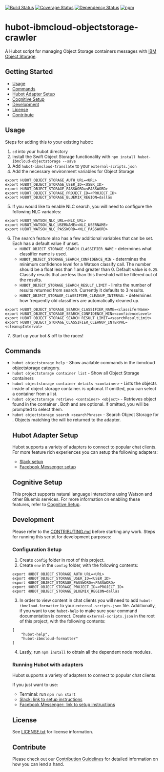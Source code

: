 [![Build Status](https://travis-ci.org/ibm-cloud-solutions/hubot-ibmcloud-objectstorage-crawler.svg?branch=master)](https://travis-ci.org/ibm-cloud-solutions/hubot-ibmcloud-objectstorage-crawler)
[![Coverage Status](https://coveralls.io/repos/github/ibm-cloud-solutions/hubot-ibmcloud-objectstorage-crawler/badge.svg?branch=master)](https://coveralls.io/github/ibm-cloud-solutions/hubot-ibmcloud-objectstorage-crawler?branch=master)
[![Dependency Status](https://dependencyci.com/github/ibm-cloud-solutions/hubot-ibmcloud-objectstorage-crawler/badge)](https://dependencyci.com/github/ibm-cloud-solutions/hubot-ibmcloud-objectstorage-crawler)
[![npm](https://img.shields.io/npm/v/hubot-ibmcloud-objectstorage-crawler.svg?maxAge=2592000)](https://www.npmjs.com/package/hubot-ibmcloud-objectstorage-crawler)

# hubot-ibmcloud-objectstorage-crawler

A Hubot script for managing Object Storage containers messages with [IBM Object Storage](https://console.ng.bluemix.net/catalog/services/object-storage/).

## Getting Started
* [Usage](#usage)
* [Commands](#commands)
* [Hubot Adapter Setup](#hubot-adapter-setup)
* [Cognitive Setup](#cognitive-setup)
* [Development](#development)
* [License](#license)
* [Contribute](#contribute)

## Usage

Steps for adding this to your existing hubot:

1. `cd` into your hubot directory
2. Install the Swift Object Storage functionality with `npm install hubot-ibmcloud-objectstorage --save`
3. Add `hubot-ibmcloud-translate` to your `external-scripts.json`
4. Add the necessary environment variables for Object Storage
```
export HUBOT_OBJECT_STORAGE_AUTH_URL=<URL>
export HUBOT_OBJECT_STORAGE_USER_ID=<USER_ID>
export HUBOT_OBJECT_STORAGE_PASSWORD=<PASSWORD>
export HUBOT_OBJECT_STORAGE_PROJECT_ID=<PROJECT_ID>
export HUBOT_OBJECT_STORAGE_BLUEMIX_REGION=dallas
```
5. If you would like to enable NLC search, you will need to configure the following NLC variables:
```
export HUBOT_WATSON_NLC_URL=<NLC_URL>
export HUBOT_WATSON_NLC_USERNAME=<NLC_USERNAME>
export HUBOT_WATSON_NLC_PASSWORD=<NLC_PASSWORD>
```

6. The search feature also has a few additional variables that can be set.  Each has a default value if unset.
    - `HUBOT_OBJECT_STORAGE_SEARCH_CLASSIFIER_NAME` - determines what classifier name is used.  
    - `HUBOT_OBJECT_STORAGE_SEARCH_CONFIDENCE_MIN` - determines the minimum confidence level for a Watson classify call.  The number should be a float less than 1 and greater than 0.  Default value is `0.25`.  Classify results that are less than this threshold will be filtered out of the results.
    - `HUBOT_OBJECT_STORAGE_SEARCH_RESULT_LIMIT` - limits the number of results returned from search.  Currently it defaults to 3 results.  
    - `HUBOT_OBJECT_STORAGE_CLASSIFIER_CLEANUP_INTERVAL` - determines how frequently old classifiers are automatically cleaned up.

```
export HUBOT_OBJECT_STORAGE_SEARCH_CLASSIFIER_NAME=<classiferName>
export HUBOT_OBJECT_STORAGE_SEARCH_CONFIDENCE_MIN=<confidenceLevel>
export HUBOT_OBJECT_STORAGE_SEARCH_RESULT_LIMIT=<searchResultLimit>
export HUBOT_OBJECT_STORAGE_CLASSIFIER_CLEANUP_INTERVAL=<cleanupInterval>
```

7. Start up your bot & off to the races!

## Commands
- `hubot objectstorage help` - Show available commands in the ibmcloud objectstorage category.
- `hubot objectstorage container list` - Show all Object Storage containers
- `hubot objectstorage container details <container>` - Lists the objects inside of <container> object storage container.  <container> is optional.  If omitted, you can select a container from a list.
- `hubot objectstorage retrieve <container> <object>` - Retrieves <object> object found in the container <container>.  Both <container> and <object> are optional.  If omitted, you will be prompted to select them.
- `hubot objectstorage search <searchPhrase>` - Search Object Storage for <searchPhrase>.  Objects matching the <searchPhrase> will be returned to the adapter.

## Hubot Adapter Setup

Hubot supports a variety of adapters to connect to popular chat clients.  For more feature rich experiences you can setup the following adapters:
- [Slack setup](https://github.com/ibm-cloud-solutions/hubot-ibmcloud-objectstorage-crawler/blob/master/docs/adapters/slack.md)
- [Facebook Messenger setup](https://github.com/ibm-cloud-solutions/hubot-ibmcloud-objectstorage-crawler/blob/master/docs/adapters/facebook.md)

## Cognitive Setup

This project supports natural language interactions using Watson and other Bluemix services.  For more information on enabling these features, refer to [Cognitive Setup](https://github.com/ibm-cloud-solutions/hubot-ibmcloud-nlc/blob/master/docs/cognitiveSetup.md).

## Development

Please refer to the [CONTRIBUTING.md](https://github.com/ibm-cloud-solutions/hubot-ibmcloud-objectstorage-crawler/blob/master/CONTRIBUTING.md) before starting any work.  Steps for running this script for development purposes:

### Configuration Setup

1. Create `config` folder in root of this project.
2. Create `env` in the `config` folder, with the following contents:
```
export HUBOT_OBJECT_STORAGE_AUTH_URL=<URL>
export HUBOT_OBJECT_STORAGE_USER_ID=<USER_ID>
export HUBOT_OBJECT_STORAGE_PASSWORD=<PASSWORD>
export HUBOT_OBJECT_STORAGE_PROJECT_ID=<PROJECT_ID>
export HUBOT_OBJECT_STORAGE_BLUEMIX_REGION=dallas
```
3. In order to view content in chat clients you will need to add `hubot-ibmcloud-formatter` to your `external-scripts.json` file. Additionally, if you want to use `hubot-help` to make sure your command documentation is correct. Create `external-scripts.json` in the root of this project, with the following contents:
```
[
    "hubot-help",
    "hubot-ibmcloud-formatter"
]
```
4. Lastly, run `npm install` to obtain all the dependent node modules.

### Running Hubot with adapters

Hubot supports a variety of adapters to connect to popular chat clients.

If you just want to use:
 - Terminal: run `npm run start`
 - [Slack: link to setup instructions](https://github.com/ibm-cloud-solutions/hubot-ibmcloud-objectstorage-crawler/blob/master/docs/adapters/slack.md)
 - [Facebook Messenger: link to setup instructions](https://github.com/ibm-cloud-solutions/hubot-ibmcloud-objectstorage-crawler/blob/master/docs/adapters/facebook.md)

## License

See [LICENSE.txt](https://github.com/ibm-cloud-solutions/hubot-ibmcloud-objectstorage-crawler/blob/master/LICENSE.txt) for license information.

## Contribute

Please check out our [Contribution Guidelines](https://github.com/ibm-cloud-solutions/hubot-ibmcloud-objectstorage-crawler/blob/master/CONTRIBUTING.md) for detailed information on how you can lend a hand.

